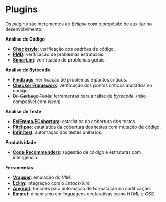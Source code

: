 # Plugins

Os _plugins_ são incrementos ao _Eclipse_ com o propósito de auxiliar no desenvolvimento:

**Análise de Código**

* **[Checkstyle](https://marketplace.eclipse.org/content/checkstyle-plug)**: verificação dos padrões de código.
* **[PMD](https://marketplace.eclipse.org/content/eclipse-pmd)**: verificação de problemas estruturais.
* **[SonarLint](https://marketplace.eclipse.org/content/sonarlint)**: verificação de problemas gerais.

**Análise de Bytecode**

* **[Findbugs](https://marketplace.eclipse.org/content/findbugs-eclipse-plugin)**: verificação de problemas e pontos críticos.
* **[Checker Framework](http://types.cs.washington.edu/checker-framework/)**: verificação dos pontos críticos anotados no código.
* ~~Dr. Garbage Tools~~: ferramentas para análise de _bytecode_. \(não compatível com _Neon_\)

**Análise de Teste**

* **[EclEmma](https://marketplace.eclipse.org/content/eclemma-java-code-coverage)**\/**[ECobertura](https://marketplace.eclipse.org/content/ecobertura)**: estatística da cobertura dos testes.
* **[Pitclipse](https://marketplace.eclipse.org/content/pitclipse)**: estatística da cobertura dos testes com mutação de código.
* **[Infinitest](https://marketplace.eclipse.org/content/infinitest)**: automação dos testes unitários.

**Produtividade**

* **[Code Recommenders](https://marketplace.eclipse.org/content/eclipse-code-recommenders)**: sugestão de código e estruturas com inteligência.

**Ferramentas**

* **[Vrapper](https://marketplace.eclipse.org/content/vrapper-vim)**: emulação do _VIM_.
* **[Eclim](http://eclim.org)**: integração com o _Emacs\/Vim_.
* **[AnyEdit](https://marketplace.eclipse.org/content/anyedit-tools)**: funções para automação de formatação na codificação.
* **[Emmet](https://marketplace.eclipse.org/content/emmet-ex-zen-coding-eclipse-plugin)**: dinamismo em linguagens declarativas como _HTML_ e _CSS_.

